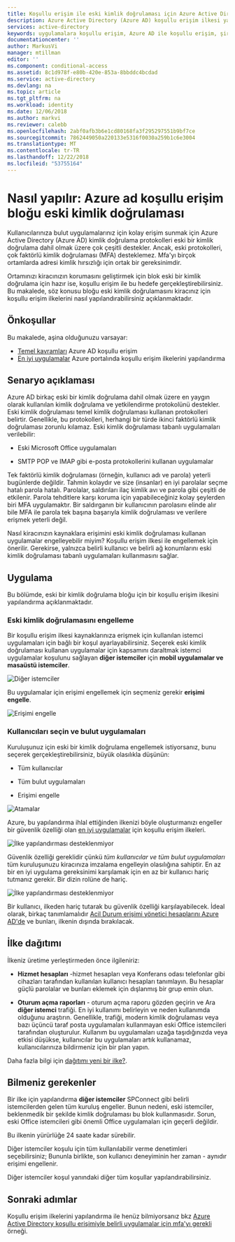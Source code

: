 ```yaml
---
title: Koşullu erişim ile eski kimlik doğrulaması için Azure Active Directory (Azure AD) nasıl | Microsoft Docs
description: Azure Active Directory (Azure AD) koşullu erişim ilkesi yapılandırmak nasıl erişim denemesi güvenilmeyen ağlardaki öğrenin.
services: active-directory
keywords: uygulamalara koşullu erişim, Azure AD ile koşullu erişim, şirket kaynaklarına güvenli erişim, koşullu erişim ilkeleri
documentationcenter: ''
author: MarkusVi
manager: mtillman
editor: ''
ms.component: conditional-access
ms.assetid: 8c1d978f-e80b-420e-853a-8bbddc4bcdad
ms.service: active-directory
ms.devlang: na
ms.topic: article
ms.tgt_pltfrm: na
ms.workload: identity
ms.date: 12/06/2018
ms.author: markvi
ms.reviewer: calebb
ms.openlocfilehash: 2abf0afb3b6e1cd80168fa3f295297551b9bf7ce
ms.sourcegitcommit: 7862449050a220133e5316f0030a259b1c6e3004
ms.translationtype: MT
ms.contentlocale: tr-TR
ms.lasthandoff: 12/22/2018
ms.locfileid: "53755164"
---
```

# <a name="how-to-block-legacy-authentication-to-azure-ad-with-conditional-access"></a>Nasıl yapılır: Azure ad koşullu erişim bloğu eski kimlik doğrulaması   

Kullanıcılarınıza bulut uygulamalarınız için kolay erişim sunmak için Azure Active Directory (Azure AD) kimlik doğrulama protokolleri eski bir kimlik doğrulama dahil olmak üzere çok çeşitli destekler. Ancak, eski protokolleri, çok faktörlü kimlik doğrulaması (MFA) desteklemez. Mfa'yı birçok ortamlarda adresi kimlik hırsızlığı için ortak bir gereksinimdir. 

Ortamınızı kiracınızın korumasını geliştirmek için blok eski bir kimlik doğrulama için hazır ise, koşullu erişim ile bu hedefe gerçekleştirebilirsiniz. Bu makalede, söz konusu bloğu eski kimlik doğrulamasını kiracınız için koşullu erişim ilkelerini nasıl yapılandırabilirsiniz açıklanmaktadır.



## <a name="prerequisites"></a>Önkoşullar

Bu makalede, aşina olduğunuzu varsayar: 

- [Temel kavramları](overview.md) Azure AD koşullu erişim 
- [En iyi uygulamalar](best-practices.md) Azure portalında koşullu erişim ilkelerini yapılandırma



## <a name="scenario-description"></a>Senaryo açıklaması

Azure AD birkaç eski bir kimlik doğrulama dahil olmak üzere en yaygın olarak kullanılan kimlik doğrulama ve yetkilendirme protokolünü destekler. Eski kimlik doğrulaması temel kimlik doğrulaması kullanan protokolleri belirtir. Genellikle, bu protokolleri, herhangi bir türde ikinci faktörlü kimlik doğrulaması zorunlu kılamaz. Eski kimlik doğrulaması tabanlı uygulamaları verilebilir:

- Eski Microsoft Office uygulamaları

- SMTP POP ve IMAP gibi e-posta protokollerini kullanan uygulamalar

Tek faktörlü kimlik doğrulaması (örneğin, kullanıcı adı ve parola) yeterli bugünlerde değildir. Tahmin kolaydır ve size (insanlar) en iyi parolalar seçme hatalı parola hatalı. Parolalar, saldırıları ilaç kimlik avı ve parola gibi çeşitli de etkilenir. Parola tehditlere karşı koruma için yapabileceğiniz kolay şeylerden biri MFA uygulamaktır. Bir saldırganın bir kullanıcının parolasını elinde alır bile MFA ile parola tek başına başarıyla kimlik doğrulaması ve verilere erişmek yeterli değil.

Nasıl kiracınızın kaynaklara erişimini eski kimlik doğrulaması kullanan uygulamalar engelleyebilir miyim? Koşullu erişim ilkesi ile engellemek için önerilir. Gerekirse, yalnızca belirli kullanıcı ve belirli ağ konumlarını eski kimlik doğrulaması tabanlı uygulamaları kullanmasını sağlar.




## <a name="implementation"></a>Uygulama

Bu bölümde, eski bir kimlik doğrulama bloğu için bir koşullu erişim ilkesini yapılandırma açıklanmaktadır. 

### <a name="block-legacy-authentication"></a>Eski kimlik doğrulamasını engelleme 

Bir koşullu erişim ilkesi kaynaklarınıza erişmek için kullanılan istemci uygulamaları için bağlı bir koşul ayarlayabilirsiniz. Seçerek eski kimlik doğrulaması kullanan uygulamalar için kapsamını daraltmak istemci uygulamalar koşulunu sağlayan **diğer istemciler** için **mobil uygulamalar ve masaüstü istemciler**.

![Diğer istemciler](./media/block-legacy-authentication/01.png)

Bu uygulamalar için erişimi engellemek için seçmeniz gerekir **erişimi engelle**.

![Erişimi engelle](./media/block-legacy-authentication/02.png)


### <a name="select-users-and-cloud-apps"></a>Kullanıcıları seçin ve bulut uygulamaları

Kuruluşunuz için eski bir kimlik doğrulama engellemek istiyorsanız, bunu seçerek gerçekleştirebilirsiniz, büyük olasılıkla düşünün:

- Tüm kullanıcılar

- Tüm bulut uygulamaları

- Erişimi engelle
 

![Atamalar](./media/block-legacy-authentication/03.png)



Azure, bu yapılandırma ihlal ettiğinden ilkenizi böyle oluşturmanızı engeller bir güvenlik özelliği olan [en iyi uygulamalar](best-practices.md) için koşullu erişim ilkeleri.
 
![İlke yapılandırması desteklenmiyor](./media/block-legacy-authentication/04.png)


Güvenlik özelliği gereklidir çünkü *tüm kullanıcılar ve tüm bulut uygulamaları* tüm kuruluşunuzu kiracınıza imzalama engelleyin olasılığına sahiptir. En az bir en iyi uygulama gereksinimi karşılamak için en az bir kullanıcı hariç tutmanız gerekir. Bir dizin rolüne de hariç.

![İlke yapılandırması desteklenmiyor](./media/block-legacy-authentication/05.png)


Bir kullanıcı, ilkeden hariç tutarak bu güvenlik özelliği karşılayabilecek. İdeal olarak, birkaç tanımlamalıdır [Acil Durum erişimi yönetici hesaplarını Azure AD'de](../users-groups-roles/directory-emergency-access.md) ve bunları, ilkenin dışında bırakılacak.
 

## <a name="policy-deployment"></a>İlke dağıtımı

İlkeniz üretime yerleştirmeden önce ilgileniriz:
 
- **Hizmet hesapları** -hizmet hesapları veya Konferans odası telefonlar gibi cihazları tarafından kullanılan kullanıcı hesapları tanımlayın. Bu hesaplar güçlü parolalar ve bunları eklemek için dışlanmış bir grup emin olun.
 
- **Oturum açma raporları** - oturum açma raporu gözden geçirin ve Ara **diğer istemci** trafiği. En iyi kullanımı belirleyin ve neden kullanımda olduğunu araştırın. Genellikle, trafiği, modern kimlik doğrulaması veya bazı üçüncü taraf posta uygulamaları kullanmayan eski Office istemcileri tarafından oluşturulur. Kullanım bu uygulamaları uzağa taşıdığınızda veya etkisi düşükse, kullanıcılar bu uygulamaları artık kullanamaz, kullanıcılarınıza bildirmeniz için bir plan yapın.
 
Daha fazla bilgi için [dağıtımı yeni bir ilke?](best-practices.md#how-should-you-deploy-a-new-policy).



## <a name="what-you-should-know"></a>Bilmeniz gerekenler

Bir ilke için yapılandırma **diğer istemciler** SPConnect gibi belirli istemcilerden gelen tüm kuruluş engeller. Bunun nedeni, eski istemciler, beklenmedik bir şekilde kimlik doğrulaması bu blok kullanmasıdır. Sorun, eski Office istemcileri gibi önemli Office uygulamaları için geçerli değildir.

Bu ilkenin yürürlüğe 24 saate kadar sürebilir.

Diğer istemciler koşulu için tüm kullanılabilir verme denetimleri seçebilirsiniz; Bununla birlikte, son kullanıcı deneyiminin her zaman - aynıdır erişimi engellenir.

Diğer istemciler koşul yanındaki diğer tüm koşullar yapılandırabilirsiniz.




## <a name="next-steps"></a>Sonraki adımlar

Koşullu erişim ilkelerini yapılandırma ile henüz bilmiyorsanız bkz [Azure Active Directory koşullu erişimiyle belirli uygulamalar için mfa'yı gerekli](app-based-mfa.md) örneği.
